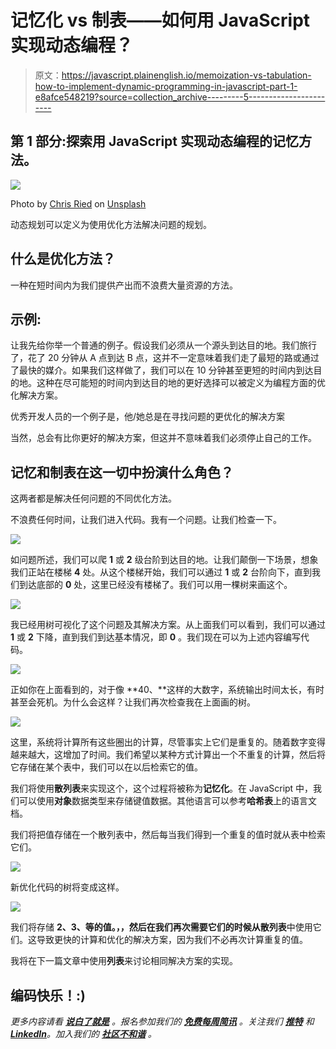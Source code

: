 # 记忆化 vs 制表——如何用 JavaScript 实现动态编程？

> 原文：<https://javascript.plainenglish.io/memoization-vs-tabulation-how-to-implement-dynamic-programming-in-javascript-part-1-e8afce548219?source=collection_archive---------5----------------------->

## 第 1 部分:探索用 JavaScript 实现动态编程的记忆方法。

![](img/0de67eac6db9a327a6780e1df680d9c8.png)

Photo by [Chris Ried](https://unsplash.com/@cdr6934?utm_source=medium&utm_medium=referral) on [Unsplash](https://unsplash.com?utm_source=medium&utm_medium=referral)

动态规划可以定义为使用优化方法解决问题的规划。

## 什么是优化方法？

一种在短时间内为我们提供产出而不浪费大量资源的方法。

## 示例:

让我先给你举一个普通的例子。假设我们必须从一个源头到达目的地。我们旅行了，花了 20 分钟从 A 点到达 B 点，这并不一定意味着我们走了最短的路或通过了最快的媒介。如果我们这样做了，我们可以在 10 分钟甚至更短的时间内到达目的地。这种在尽可能短的时间内到达目的地的更好选择可以被定义为编程方面的优化解决方案。

优秀开发人员的一个例子是，他/她总是在寻找问题的更优化的解决方案

当然，总会有比你更好的解决方案，但这并不意味着我们必须停止自己的工作。

## 记忆和制表在这一切中扮演什么角色？

这两者都是解决任何问题的不同优化方法。

不浪费任何时间，让我们进入代码。我有一个问题。让我们检查一下。

![](img/78e2cf39192a45a0348802f76583d6bf.png)

如问题所述，我们可以爬 **1** 或 **2** 级台阶到达目的地。让我们颠倒一下场景，想象我们正站在楼梯 **4** 处。从这个楼梯开始，我们可以通过 **1** 或 **2** 台阶向下，直到我们到达底部的 **0** 处，这里已经没有楼梯了。我们可以用一棵树来画这个。

![](img/b005b1cf6e99db00b909a06fc489c4fe.png)

我已经用树可视化了这个问题及其解决方案。从上面我们可以看到，我们可以通过 **1** 或 **2** 下降，直到我们到达基本情况，即 **0** 。我们现在可以为上述内容编写代码。

![](img/c165c005bfa159bc82a9311c9d22a28b.png)

正如你在上面看到的，对于像 **40、**这样的大数字，系统输出时间太长，有时甚至会死机。为什么会这样？让我们再次检查我在上面画的树。

![](img/fa03ed27216112baffbc8ba6aed998ab.png)

这里，系统将计算所有这些圈出的计算，尽管事实上它们是重复的。随着数字变得越来越大，这增加了时间。我们希望以某种方式计算出一个不重复的计算，然后将它存储在某个表中，我们可以在以后检索它的值。

我们将使用**散列表**来实现这个，这个过程将被称为**记忆化**。在 JavaScript 中，我们可以使用**对象**数据类型来存储键值数据。其他语言可以参考**哈希表**上的语言文档。

我们将把值存储在一个散列表中，然后每当我们得到一个重复的值时就从表中检索它们。

![](img/cbce7a653622aecec58244eb9bc3e5b6.png)

新优化代码的树将变成这样。

![](img/0e7ae621e99389b0a6433792eaf0e43a.png)

我们将存储 **2、3、**等的值。，，然后在我们再次需要它们的时候从**散列表**中使用它们。这导致更快的计算和优化的解决方案，因为我们不必再次计算重复的值。

我将在下一篇文章中使用**列表**来讨论相同解决方案的实现。

## 编码快乐！:)

*更多内容请看* [***说白了就是***](https://plainenglish.io/) *。报名参加我们的* [***免费每周简讯***](http://newsletter.plainenglish.io/) *。关注我们* [***推特***](https://twitter.com/inPlainEngHQ) *和*[***LinkedIn***](https://www.linkedin.com/company/inplainenglish/)*。加入我们的* [***社区不和谐***](https://discord.gg/GtDtUAvyhW) *。*